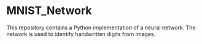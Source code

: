 # MNIST_Network

This repository contains a Python implementation of a neural network. The network is used to identify handwritten digits from images.
